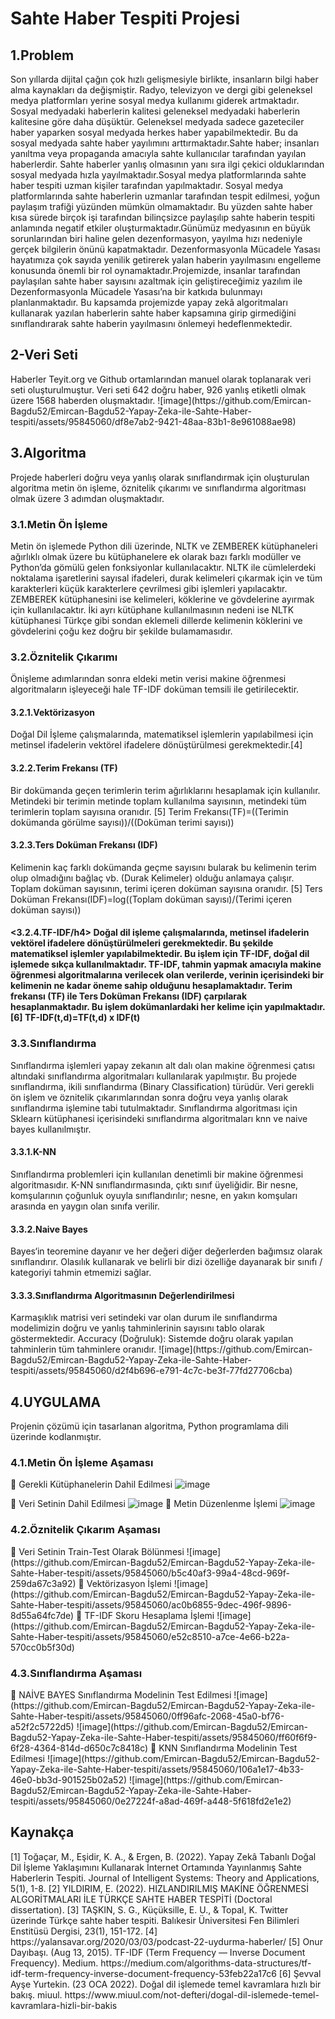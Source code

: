 <h1>Sahte Haber Tespiti Projesi</h1>
    
<h2>1.Problem</h2>
Son yıllarda dijital çağın çok hızlı gelişmesiyle birlikte, insanların bilgi haber alma kaynakları da değişmiştir. Radyo, televizyon ve dergi gibi geleneksel medya platformları yerine sosyal medya kullanımı giderek artmaktadır. Sosyal medyadaki haberlerin kalitesi geleneksel medyadaki haberlerin kalitesine göre daha düşüktür. Geleneksel medyada sadece gazeteciler haber yaparken sosyal medyada herkes haber yapabilmektedir. Bu da sosyal medyada sahte haber yayılımını arttırmaktadır.Sahte haber; insanları yanıltma veya propaganda amacıyla sahte kullanıcılar tarafından yayılan haberlerdir. Sahte haberler yanlış olmasının yanı sıra ilgi çekici olduklarından sosyal medyada hızla yayılmaktadır.Sosyal medya platformlarında sahte haber tespiti uzman kişiler tarafından yapılmaktadır. Sosyal medya platformlarında sahte haberlerin uzmanlar tarafından tespit edilmesi, yoğun paylaşım trafiği yüzünden mümkün olmamaktadır. Bu yüzden sahte haber kısa sürede birçok işi tarafından bilinçsizce paylaşılıp sahte haberin tespiti anlamında negatif etkiler oluşturmaktadır.Günümüz medyasının en büyük sorunlarından biri haline gelen dezenformasyon, yayılma hızı nedeniyle gerçek bilgilerin önünü kapatmaktadır. Dezenformasyonla Mücadele Yasası hayatımıza çok sayıda yenilik getirerek yalan haberin yayılmasını engelleme konusunda önemli bir rol oynamaktadır.Projemizde, insanlar tarafından paylaşılan sahte haber sayısını azaltmak için geliştireceğimiz yazılım ile Dezenformasyonla Mücadele Yasası’na bir katkıda bulunmayı planlanmaktadır. Bu kapsamda projemizde yapay zekâ algoritmaları kullanarak yazılan haberlerin sahte haber kapsamına girip girmediğini sınıflandırarak sahte haberin yayılmasını önlemeyi hedeflenmektedir.
<h2>2-Veri Seti</h2>
Haberler Teyit.org ve Github ortamlarından manuel olarak toplanarak veri seti oluşturulmuştur. Veri seti 642 doğru haber, 926 yanlış etiketli olmak üzere 1568 haberden oluşmaktadır.
![image](https://github.com/Emircan-Bagdu52/Emircan-Bagdu52-Yapay-Zeka-ile-Sahte-Haber-tespiti/assets/95845060/df8e7ab2-9421-48aa-83b1-8e961088ae98)

<h2>3.Algoritma</h2>
Projede haberleri doğru veya yanlış olarak sınıflandırmak için oluşturulan algoritma metin ön işleme, öznitelik çıkarımı ve sınıflandırma algoritması olmak üzere 3 adımdan oluşmaktadır.

<h3>3.1.Metin Ön İşleme</h3>
     Metin ön işlemede Python dili üzerinde, NLTK ve ZEMBEREK kütüphaneleri ağırlıklı olmak üzere bu kütüphanelere ek olarak bazı farklı modüller ve Python’da gömülü gelen fonksiyonlar kullanılacaktır. NLTK ile cümlelerdeki noktalama işaretlerini sayısal ifadeleri, durak kelimeleri çıkarmak için ve tüm karakterleri küçük karakterlere çevrilmesi gibi işlemleri yapılacaktır. ZEMBEREK kütüphanesini ise kelimeleri, köklerine ve gövdelerine ayırmak için kullanılacaktır. İki ayrı kütüphane kullanılmasının nedeni ise NLTK kütüphanesi Türkçe gibi sondan eklemeli dillerde kelimenin köklerini ve gövdelerini çoğu kez doğru bir şekilde bulamamasıdır.
<h3>3.2.Öznitelik Çıkarımı</h3>
      Önişleme adımlarından sonra eldeki metin verisi makine öğrenmesi algoritmaların işleyeceği hale TF-IDF doküman temsili ile getirilecektir.
<h4>3.2.1.Vektörizasyon</h4>
 Doğal Dil İşleme çalışmalarında, matematiksel işlemlerin yapılabilmesi için metinsel ifadelerin vektörel ifadelere dönüştürülmesi gerekmektedir.[4]
<h4>3.2.2.Terim Frekansı (TF)</h4>
 Bir dokümanda geçen terimlerin terim ağırlıklarını hesaplamak için kullanılır. Metindeki bir terimin metinde toplam kullanılma sayısının, metindeki tüm terimlerin toplam sayısına oranıdır. [5]
 Terim Frekansı(TF)=((Terimin dokümanda görülme sayısı))/((Doküman terimi sayısı))
 <h4>3.2.3.Ters Doküman Frekansı (IDF)</h4>
 Kelimenin kaç farklı dokümanda geçme sayısını bularak bu kelimenin terim olup olmadığını bağlaç vb. (Durak Kelimeler) olduğu anlamaya çalışır. Toplam doküman sayısının, terimi içeren doküman sayısına oranıdır. [5]
 Ters Doküman Frekansı(IDF)=log⁡((Toplam doküman sayısı)/(Terimi içeren doküman sayısı))
 <h4><3.2.4.TF-IDF/h4>
Doğal dil işleme çalışmalarında, metinsel ifadelerin vektörel ifadelere     dönüştürülmeleri gerekmektedir. Bu şekilde matematiksel işlemler yapılabilmektedir. Bu işlem için TF-IDF, doğal dil işlemede sıkça kullanılmaktadır. TF-IDF, tahmin yapmak amacıyla makine öğrenmesi algoritmalarına verilecek olan verilerde, verinin içerisindeki bir kelimenin ne kadar öneme sahip olduğunu hesaplamaktadır. Terim frekansı (TF) ile Ters Doküman Frekansı (IDF) çarpılarak hesaplanmaktadır. Bu işlem dokümanlardaki her kelime için yapılmaktadır.[6]
TF-IDF(t,d)=TF(t,d)  x IDF(t)	
<h3>3.3.Sınıflandırma</h3>
Sınıflandırma işlemleri yapay zekanın alt dalı olan makine öğrenmesi çatısı altındaki sınıflandırma algoritmaları kullanılarak yapılmıştır. Bu projede sınıflandırma, ikili sınıflandırma (Binary Classification) türüdür. Veri gerekli ön işlem ve öznitelik çıkarımlarından sonra doğru veya yanlış olarak sınıflandırma işlemine tabi tutulmaktadır. Sınıflandırma algoritması için Sklearn kütüphanesi içerisindeki sınıflandırma algoritmaları knn ve naive bayes kullanılmıştır.
<h4>3.3.1.K-NN</h4>
Sınıflandırma problemleri için kullanılan denetimli bir makine öğrenmesi algoritmasıdır.
K-NN sınıflandırmasında, çıktı sınıf üyeliğidir. Bir nesne, komşularının çoğunluk oyuyla sınıflandırılır; nesne, en yakın komşuları arasında en yaygın olan sınıfa verilir.
<h4>3.3.2.Naive Bayes</h4>
Bayes‘in teoremine dayanır ve her değeri diğer değerlerden bağımsız olarak sınıflandırır. Olasılık kullanarak ve belirli bir dizi özelliğe dayanarak bir sınıfı / kategoriyi tahmin etmemizi sağlar.
<h4>3.3.3.Sınıflandırma Algoritmasının Değerlendirilmesi </h4>
Karmaşıklık matrisi veri setindeki var olan durum ile sınıflandırma modelimizin doğru ve yanlış tahminlerinin sayısını tablo olarak göstermektedir. Accuracy (Doğruluk): Sistemde doğru olarak yapılan tahminlerin tüm tahminlere oranıdır.
![image](https://github.com/Emircan-Bagdu52/Emircan-Bagdu52-Yapay-Zeka-ile-Sahte-Haber-tespiti/assets/95845060/d2f4b696-e791-4c7c-be3f-77fd27706cba)

<h2>4.UYGULAMA</h2>
Projenin çözümü için tasarlanan algoritma, Python programlama dili üzerinde kodlanmıştır.
<h3>4.1.Metin Ön İşleme Aşaması</h3>

	Gerekli Kütüphanelerin Dahil Edilmesi
![image](https://github.com/Emircan-Bagdu52/Emircan-Bagdu52-Yapay-Zeka-ile-Sahte-Haber-tespiti/assets/95845060/2f7e68af-bf6a-4bee-8161-8e64a3b6f3da)

	Veri Setinin Dahil Edilmesi 
![image](https://github.com/Emircan-Bagdu52/Emircan-Bagdu52-Yapay-Zeka-ile-Sahte-Haber-tespiti/assets/95845060/894538b1-9a8e-45e9-8c06-69d273b86b89)
	Metin Düzenlenme İşlemi
![image](https://github.com/Emircan-Bagdu52/Emircan-Bagdu52-Yapay-Zeka-ile-Sahte-Haber-tespiti/assets/95845060/312cfa69-ea72-42b7-ae24-4a80c052a9d2)
<h3> 4.2.Öznitelik Çıkarım Aşaması</h3>
	Veri Setinin Train-Test Olarak Bölünmesi
![image](https://github.com/Emircan-Bagdu52/Emircan-Bagdu52-Yapay-Zeka-ile-Sahte-Haber-tespiti/assets/95845060/b5c40af3-99a4-48cd-969f-259da67c3a92)
	Vektörizasyon İşlemi
![image](https://github.com/Emircan-Bagdu52/Emircan-Bagdu52-Yapay-Zeka-ile-Sahte-Haber-tespiti/assets/95845060/ac0b6855-9dec-496f-9896-8d55a64fc7de)
	TF-IDF Skoru Hesaplama İşlemi
![image](https://github.com/Emircan-Bagdu52/Emircan-Bagdu52-Yapay-Zeka-ile-Sahte-Haber-tespiti/assets/95845060/e52c8510-a7ce-4e66-b22a-570cc0b5f30d)
<h3>4.3.Sınıflandırma Aşaması</h3> 
	NAİVE BAYES Sınıflandırma Modelinin Test Edilmesi
![image](https://github.com/Emircan-Bagdu52/Emircan-Bagdu52-Yapay-Zeka-ile-Sahte-Haber-tespiti/assets/95845060/0ff96afc-2068-45a0-bf76-a52f2c5722d5)
![image](https://github.com/Emircan-Bagdu52/Emircan-Bagdu52-Yapay-Zeka-ile-Sahte-Haber-tespiti/assets/95845060/ff60f6f9-6f28-4364-814d-d650c7c8418c)
	KNN Sınıflandırma Modelinin Test Edilmesi
![image](https://github.com/Emircan-Bagdu52/Emircan-Bagdu52-Yapay-Zeka-ile-Sahte-Haber-tespiti/assets/95845060/106a1e17-4b33-46e0-bb3d-901525b02a52)
![image](https://github.com/Emircan-Bagdu52/Emircan-Bagdu52-Yapay-Zeka-ile-Sahte-Haber-tespiti/assets/95845060/0e27224f-a8ad-469f-a448-5f618fd2e1e2)

<h2>Kaynakça</h2>
[1] Toğaçar, M., Eşidir, K. A., & Ergen, B. (2022). Yapay Zekâ Tabanlı Doğal Dil İşleme Yaklaşımını Kullanarak İnternet Ortamında Yayınlanmış Sahte Haberlerin Tespiti. Journal of Intelligent Systems: Theory and Applications, 5(1), 1-8. 
[2] YILDIRIM, E. (2022). HIZLANDIRILMIŞ MAKİNE ÖĞRENMESİ ALGORİTMALARI İLE TÜRKÇE SAHTE HABER TESPİTİ (Doctoral dissertation).
 [3] TAŞKIN, S. G., Küçüksille, E. U., & Topal, K. Twitter üzerinde Türkçe sahte haber tespiti. Balıkesir Üniversitesi Fen Bilimleri Enstitüsü Dergisi, 23(1), 151-172.
 [4] https://yalansavar.org/2020/03/03/podcast-22-uydurma-haberler/ 
[5] Onur Dayıbaşı. (Aug 13, 2015). TF-IDF (Term Frequency — Inverse Document Frequency). Medium. https://medium.com/algorithms-data-structures/tf-idf-term-frequency-inverse-document-frequency-53feb22a17c6
 [6] Şevval Ayşe Yurtekin. (23 OCA 2022). Doğal dil işlemede temel kavramlara hızlı bir bakış. miuul. https://www.miuul.com/not-defteri/dogal-dil-islemede-temel-kavramlara-hizli-bir-bakis




